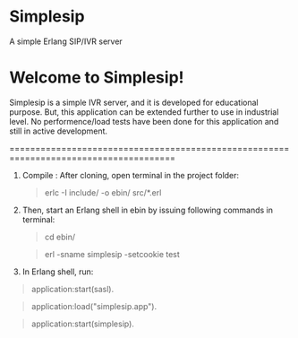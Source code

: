 # Simplesip
A simple Erlang SIP/IVR server

Welcome to Simplesip!
============================================================
Simplesip is a simple IVR server, and it is developed for educational purpose. But, this application can be extended further to use in industrial level. No performence/load tests have been done for this application and still in active development.

======================================================================================

1. Compile : After cloning, open terminal in the project folder:
   > erlc -I include/ -o ebin/ src/*.erl

2. Then, start an Erlang shell in ebin by issuing following commands in terminal:
   > cd ebin/
   
   > erl -sname simplesip -setcookie test
   
3. In Erlang shell, run:
  > application:start(sasl).
  
  > application:load("simplesip.app").
  
  > application:start(simplesip).
